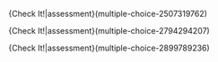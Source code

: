 {Check It!|assessment}(multiple-choice-2507319762)

{Check It!|assessment}(multiple-choice-2794294207)

{Check It!|assessment}(multiple-choice-2899789236)
